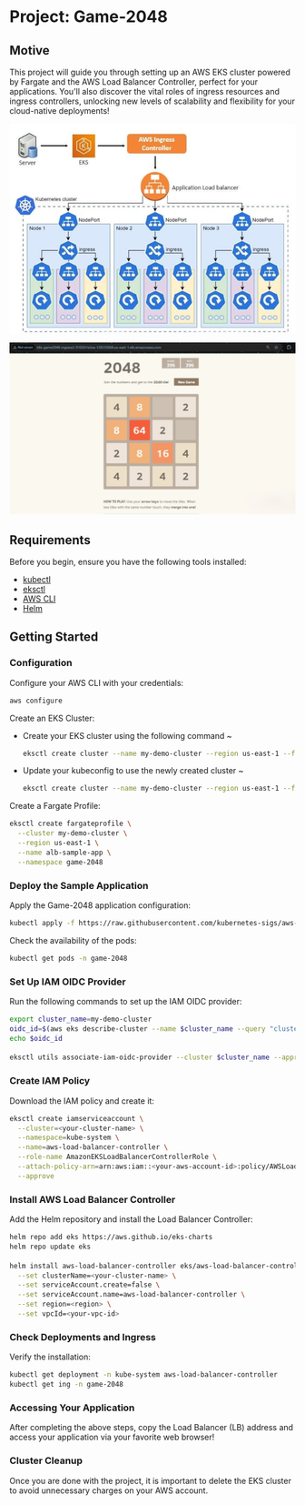 # Project: Game-2048
## Motive

This project will guide you through setting up an AWS EKS cluster powered by Fargate and the AWS Load Balancer Controller, perfect for your applications. You'll also discover the vital roles of ingress resources and ingress controllers, unlocking new levels of scalability and flexibility for your cloud-native deployments!

![Diagram](./diagram.JPG)

![Game-2048](./game-2028-play.JPG)

## Requirements

Before you begin, ensure you have the following tools installed:

- [kubectl](https://kubernetes.io/docs/tasks/tools/install-kubectl-linux/)
- [eksctl](https://eksctl.io/installation/)
- [AWS CLI](https://docs.aws.amazon.com/cli/latest/userguide/getting-started-install.html)
- [Helm](https://helm.sh/docs/intro/install/)

## Getting Started

### Configuration

Configure your AWS CLI with your credentials:
```bash
aws configure
```

Create an EKS Cluster:
- Create your EKS cluster using the following command ~
  ```bash
  eksctl create cluster --name my-demo-cluster --region us-east-1 --fargate
  ```
- Update your kubeconfig to use the newly created cluster ~
  ```bash
  eksctl create cluster --name my-demo-cluster --region us-east-1 --fargate
  ```

Create a Fargate Profile:
```bash
eksctl create fargateprofile \
  --cluster my-demo-cluster \
  --region us-east-1 \
  --name alb-sample-app \
  --namespace game-2048
```

### Deploy the Sample Application

Apply the Game-2048 application configuration:
```bash
kubectl apply -f https://raw.githubusercontent.com/kubernetes-sigs/aws-load-balancer-controller/v2.5.4/docs/examples/2048/2048_full.yaml
```

Check the availability of the pods:
```bash
kubectl get pods -n game-2048
```

### Set Up IAM OIDC Provider

Run the following commands to set up the IAM OIDC provider:
```bash
export cluster_name=my-demo-cluster
oidc_id=$(aws eks describe-cluster --name $cluster_name --query "cluster.identity.oidc.issuer" --output text | cut -d '/' -f 5)
echo $oidc_id

eksctl utils associate-iam-oidc-provider --cluster $cluster_name --approve
```

### Create IAM Policy

Download the IAM policy and create it:
```bash
eksctl create iamserviceaccount \
  --cluster=<your-cluster-name> \
  --namespace=kube-system \
  --name=aws-load-balancer-controller \
  --role-name AmazonEKSLoadBalancerControllerRole \
  --attach-policy-arn=arn:aws:iam::<your-aws-account-id>:policy/AWSLoadBalancerControllerIAMPolicy \
  --approve
```

### Install AWS Load Balancer Controller

Add the Helm repository and install the Load Balancer Controller:
```bash
helm repo add eks https://aws.github.io/eks-charts
helm repo update eks

helm install aws-load-balancer-controller eks/aws-load-balancer-controller -n kube-system \
  --set clusterName=<your-cluster-name> \
  --set serviceAccount.create=false \
  --set serviceAccount.name=aws-load-balancer-controller \
  --set region=<region> \
  --set vpcId=<your-vpc-id>
```

### Check Deployments and Ingress

Verify the installation:
```bash
kubectl get deployment -n kube-system aws-load-balancer-controller
kubectl get ing -n game-2048
```

### Accessing Your Application

After completing the above steps, copy the Load Balancer (LB) address and access your application via your favorite web browser!

### Cluster Cleanup

Once you are done with the project, it is important to delete the EKS cluster to avoid unnecessary charges on your AWS account.
